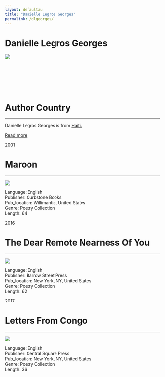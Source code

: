 ```yaml
---
layout: defaultau
title: "Danielle Legros Georges"
permalink: /dlgeorges/
---
```

<!-- partial:index.partial.html -->
<div class="content">
    <h1>Danielle Legros Georges</h1>
    <div class="quote">
        <div><img src="https://chqdaily.com/wp-content/uploads/2021/07/Legros_Geoges_Danielle_WritersCenter-photo-credit-Jennifer-Waddell-680x1024.jpg" class="logo"></div>
    </div>
    <div class="timeline">
        <div style="padding-bottom:100px;"></div>
        <div class="block">
            <div class="date right"><p class="right">  </p></div>
            <div class="dot"></div>
            <div class="left first">
            <div class="author_country">
                <h1>Author Country</h1><hr>
            <div class="aclocation"><p>Danielle Legros Georges is from <a href="{{ site.baseurl }}/5">Haiti.</a></p></div>
                <div class="acreadmore"><a href="https://en.wikipedia.org/wiki/Danielle_Legros_Georges" target="_blank">Read more</a></div>
            </div>
            </div>
        </div>
        <div class="block">
            <div class="date left"><p class="left">2001</p></div>
            <div class="dot"></div>
            <div class="right hide">
                <h1>Maroon</h1><hr>
                <p><img src="https://m.media-amazon.com/images/I/41NHSarK1LL._SY291_BO1,204,203,200_QL40_FMwebp_.jpg"></p>
                <p>
                Language: English<br/>
                Publisher: Curbstone Books<br/>
                Pub_location: Willimantic, United States<br/>
                Genre: Poetry Collection<br/>
                Length: 64<br/>                   </p>
            </div>
        </div>
       <div class="block">
            <div class="date right"><p class="right">2016</p></div>
            <div class="dot"></div>
            <div class="left hide">
                <h1>The Dear Remote Nearness Of You</h1><hr>
                <p><img src="https://encrypted-tbn3.gstatic.com/images?q=tbn:ANd9GcTuwoClKTXyV2gMZwANQAJyWr2mBmjnjg4klQSjpVbxf_8x4J4b"></p>
                <p>
                Language: English<br/>
                Publisher: Barrow Street Press<br/>
                Pub_location: New York, NY, United States<br/>
                Genre: Poetry Collection<br/>
                Length: 62<br/>                   </p>
            </div>
        </div>
       <div class="block">
            <div class="date left"><p class="left">2017</p></div>
            <div class="dot"></div>
            <div class="right hide">
                <h1>Letters From Congo</h1><hr>
                <p><img src="https://m.media-amazon.com/images/I/618lPvR09JL._SY291_BO1,204,203,200_QL40_FMwebp_.jpg"></p>
                <p>
                Language: English<br/>
                Publisher: Central Square Press<br/>
                Pub_location: New York, NY, United States<br/>
                Genre: Poetry Collection<br/>
                Length: 36<br/>                   </p>
            </div>
        </div>
  <!-- partial -->
<script src='https://cdnjs.cloudflare.com/ajax/libs/jquery/3.1.1/jquery.min.js'></script><script  src="{{ site.baseurl }}/assets/js/authorscript.js"></script>

